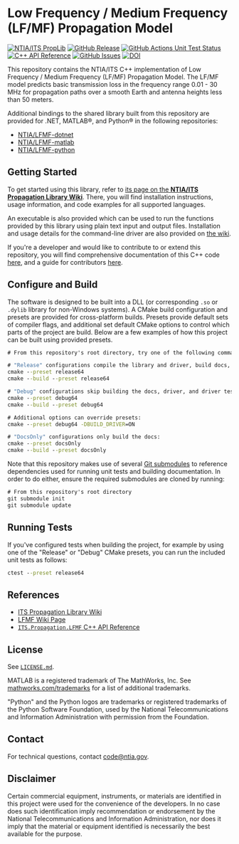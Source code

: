 # Low Frequency / Medium Frequency (LF/MF) Propagation Model #

[![NTIA/ITS PropLib][proplib-badge]][proplib-link]
[![GitHub Release][gh-releases-badge]][gh-releases-link]
[![GitHub Actions Unit Test Status][gh-actions-test-badge]][gh-actions-test-link]
[![C++ API Reference][gh-actions-docs-badge]][gh-pages-docs-link]
[![GitHub Issues][gh-issues-badge]][gh-issues-link]
[![DOI][doi-badge]][doi-link]

[proplib-badge]: https://img.shields.io/badge/PropLib-badge?label=%F0%9F%87%BA%F0%9F%87%B8%20NTIA%2FITS&labelColor=162E51&color=D63E04
[proplib-link]: https://ntia.github.io/propagation-library-wiki
[gh-actions-test-badge]: https://img.shields.io/github/actions/workflow/status/NTIA/LFMF/ctest.yml?branch=main&logo=cmake&label=Build%2FTests&labelColor=162E51
[gh-actions-test-link]: https://github.com/NTIA/LFMF/actions/workflows/ctest.yml
[gh-actions-docs-badge]: https://img.shields.io/github/actions/workflow/status/NTIA/LFMF/doxygen.yml?branch=main&logo=c%2B%2B&label=Docs&labelColor=162E51
[gh-pages-docs-link]: https://ntia.github.io/LFMF
[gh-releases-badge]: https://img.shields.io/github/v/release/NTIA/LFMF?logo=github&label=Release&labelColor=162E51&color=D63E04
[gh-releases-link]: https://github.com/NTIA/LFMF/releases
[gh-issues-badge]: https://img.shields.io/github/issues/NTIA/LFMF?logo=github&label=Issues&labelColor=162E51
[gh-issues-link]: https://github.com/NTIA/LFMF/issues
[doi-badge]: https://zenodo.org/badge/288586266.svg
[doi-link]: https://zenodo.org/badge/latestdoi/288586266

This repository contains the NTIA/ITS C++ implementation of
Low Frequency / Medium Frequency (LF/MF) Propagation Model. The LF/MF model
predicts basic transmission loss in the frequency range 0.01 - 30 MHz for propagation
paths over a smooth Earth and antenna heights less than 50 meters.

Additional bindings to the shared library built from this repository are provided
for .NET, MATLAB®, and Python® in the following repositories:

- [NTIA/LFMF-dotnet](https://github.com/NTIA/LFMF-dotnet)
- [NTIA/LFMF-matlab](https://github.com/NTIA/LFMF-matlab)
- [NTIA/LFMF-python](https://github.com/NTIA/LFMF-python)

## Getting Started ##

To get started using this library, refer to
[its page on the **NTIA/ITS Propagation Library Wiki**](https://ntia.github.io/propagation-library-wiki/models/LFMF/).
There, you will find installation instructions, usage information, and code
examples for all supported languages.

An executable is also provided which can be used to run the functions provided
by this library using plain text input and output files. Installation and usage
details for the command-line driver are also provided on
[the wiki](https://ntia.github.io/propagation-library-wiki/models/LFMF/driver).

If you're a developer and would like to contribute to or extend this repository,
you will find comprehensive documentation of this C++ code
[here](https://ntia.github.io/LFMF), and a guide for contributors
[here](CONTRIBUTING.md).

## Configure and Build ##

The software is designed to be built into a DLL (or corresponding `.so` or `.dylib`
library for non-Windows systems). A CMake build configuration and presets are
provided for cross-platform builds. Presets provide default sets of compiler flags,
and additional set default CMake options to control which parts of the project are
build. Below are a few examples of how this project can be built using provided presets.

```cmd
# From this repository's root directory, try one of the following command pairs:

# "Release" configurations compile the library and driver, build docs, and configure tests:
cmake --preset release64
cmake --build --preset release64

# "Debug" configurations skip building the docs, driver, and driver tests:
cmake --preset debug64
cmake --build --preset debug64

# Additional options can override presets:
cmake --preset debug64 -DBUILD_DRIVER=ON

# "DocsOnly" configurations only build the docs:
cmake --preset docsOnly
cmake --build --preset docsOnly
```

Note that this repository makes use of several
[Git submodules](https://git-scm.com/book/en/v2/Git-Tools-Submodules)
to reference dependencies used for running unit tests and building documentation.
In order to do either, ensure the required submodules are cloned by running:

```cmd
# From this repository's root directory
git submodule init
git submodule update
```

## Running Tests ##

If you've configured tests when building the project, for example by using one of
the "Release" or "Debug" CMake presets, you can run the included unit tests as follows:

```cmd
ctest --preset release64
```

## References ##

- [ITS Propagation Library Wiki](https://ntia.github.io/propagation-library-wiki)
- [LFMF Wiki Page](https://ntia.github.io/propagation-library-wiki/models/LFMF)
- [`ITS.Propagation.LFMF` C++ API Reference](https://ntia.github.io/LFMF)

## License ##

See [`LICENSE.md`](./LICENSE.md).

MATLAB is a registered trademark of The MathWorks, Inc. See
[mathworks.com/trademarks](https://mathworks.com/trademarks) for a list of additional trademarks.

"Python" and the Python logos are trademarks or registered trademarks of the Python Software Foundation, used by the National Telecommunications and Information Administration with permission from the Foundation.

## Contact ##

For technical questions, contact <code@ntia.gov>.

## Disclaimer ##

Certain commercial equipment, instruments, or materials are identified in this project were used for the convenience of the developers. In no case does such identification imply recommendation or endorsement by the National Telecommunications and Information Administration, nor does it imply that the material or equipment identified is necessarily the best available for the purpose.
